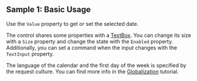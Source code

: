 ## Sample 1: Basic Usage

Use the `Value` property to get or set the selected date.

The control shares some properties with a [TextBox](~/controls/bootstrap5/TextBox). You can change its size with a `Size` property and change the state with the `Enabled` property. Additionally, you can set a command when the input changes with the `TextInput` property.

The language of the calendar and the first day of the week is specified by the request culture. You can find more info in the [Globalization](~/pages/concepts/localization-and-cultures/multi-language-applications) tutorial.